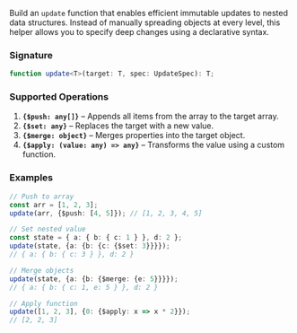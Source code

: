 Build an `update` function that enables efficient immutable updates to nested data structures. Instead of manually spreading objects at every level, this helper allows you to specify deep changes using a declarative syntax.

### Signature

```ts
function update<T>(target: T, spec: UpdateSpec): T;
```

### Supported Operations

1. **`{$push: any[]}`** – Appends all items from the array to the target array.
2. **`{$set: any}`** – Replaces the target with a new value.
3. **`{$merge: object}`** – Merges properties into the target object.
4. **`{$apply: (value: any) => any}`** – Transforms the value using a custom function.

### Examples

```ts
// Push to array
const arr = [1, 2, 3];
update(arr, {$push: [4, 5]}); // [1, 2, 3, 4, 5]

// Set nested value
const state = { a: { b: { c: 1 } }, d: 2 };
update(state, {a: {b: {c: {$set: 3}}}}); 
// { a: { b: { c: 3 } }, d: 2 }

// Merge objects
update(state, {a: {b: {$merge: {e: 5}}}});
// { a: { b: { c: 1, e: 5 } }, d: 2 }

// Apply function
update([1, 2, 3], {0: {$apply: x => x * 2}});
// [2, 2, 3]
```
